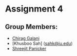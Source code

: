# Assignment 4

## Group Members:
* [Chirag Galani](cgalani@iu.edu)
* [Khusboo Sah] (sahk@iu.edu)
* [Shreejit Panicker](skpanick@iu.edu)


